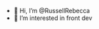 - 👋 Hi, I’m @RussellRebecca
- 👀 I’m interested in front dev


<!---
RussellRebecca/RussellRebecca is a ✨ special ✨ repository because its `README.md` (this file) appears on your GitHub profile.
You can click the Preview link to take a look at your changes.
--->
